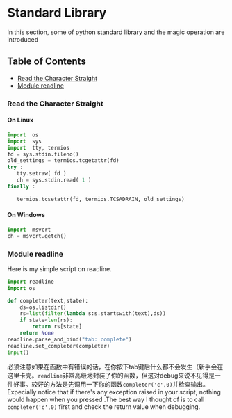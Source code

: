 # Standard Library
In this section, some of python standard library and the magic operation are introduced
## Table of Contents
- [Read the Character Straight](#read-the-character-straight)
- [Module readline](#module-readline)

### Read the Character Straight
#### On Linux
```python
import  os
import  sys
import  tty, termios
fd = sys.stdin.fileno()
old_settings = termios.tcgetattr(fd)
try :
   tty.setraw( fd )
   ch = sys.stdin.read( 1 )
finally :

   termios.tcsetattr(fd, termios.TCSADRAIN, old_settings)
```
#### On Windows
```python
import  msvcrt
ch = msvcrt.getch()
```

### Module readline
Here is my simple script on readline.

```python
import readline
import os

def completer(text,state):
    ds=os.listdir()
    rs=list(filter(lambda s:s.startswith(text),ds))
    if state<len(rs):
        return rs[state]
    return None
readline.parse_and_bind("tab: complete")
readline.set_completer(completer)
input()
```

必须注意如果在函数中有错误的话，在你按下tab键后什么都不会发生（新手会在这里卡壳。`readline`非常高级地封装了你的函数，但这对debug来说不见得是一件好事。较好的方法是先调用一下你的函数`completer('c',0)`并检查输出。
Expecially notice that if there's any exception raised in your script, nothing would happen when you pressed <tab>.The best way I thought of is to call `completer('c',0)` first and check the return value when debugging.
